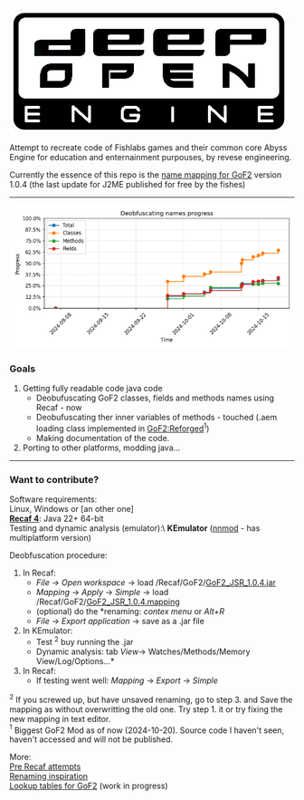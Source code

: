 
![Deep Open](/extras/DeepOpen.png)

Attempt to recreate code of Fishlabs games and their common core Abyss Engine for education and enternainment purpouses, by revese engineering.

Currently the essence of this repo is the [name mapping for GoF2](Recaf/GoF2/GoF2_JSR_1.0.4.mapping) version 1.0.4 (the last update for J2ME published for free by the fishes)
___
![progress chart](/extras/logger/progress_chart.png)
### Goals
1. Getting fully readable code java code
    * Deobufuscating GoF2 classes, fields and methods names using Recaf - now
    * Deobufuscating ther inner variables of methods - touched (.aem loading class implemented in [GoF2:Reforged](https://drive.google.com/drive/folders/198TUt7ERvaK7kdShcHvn_otm48rbBnKV)$^1$)
    * Making documentation of the code.
2. Porting to other platforms, modding java...
___

### Want to contribute?

Software requirements:\
Linux, Windows or [an other one]\
**[Recaf 4](https://github.com/Col-E/Recaf-Launcher/blob/master/MANUAL.md)**: Java 22+ 64-bit\
Testing and dynamic analysis (emulator):\ 
**KEmulator** ([nnmod](https://nnp.nnchan.ru/kem/) - has multiplatform version)

Deobfuscation procedure:
1. In Recaf:
    - *File* -> *Open workspace* -> load /Recaf/GoF2/[GoF2_JSR_1.0.4.jar](/Recaf/GoF2/GoF2_JSR_1.0.4.jar)
    - *Mapping* -> *Apply* -> *Simple* -> load /Recaf/GoF2/[GoF2_JSR_1.0.4.mapping](/Recaf/GoF2/GoF2_JSR_1.0.4.mapping)
    - (optional) do the *renaming: *contex menu* or *Alt+R* 
    - *File* -> *Export application* -> save as a .jar file
2. In KEmulator:
    - Test $^2$ buy running the .jar
    - Dynamic analysis:  tab *View*-> Watches/Methods/Memory View/Log/Options...*
3. In Recaf:
    - If testing went well: *Mapping* -> *Export* -> *Simple*

$^2$ If you screwed up, but have unsaved renaming, go to step 3. and Save the mapping as without overwritting the old one. Try step 1. it or try fixing the new mapping in text editor.\
$^1$ Biggest GoF2 Mod as of now (2024-10-20). Source code I haven't seen, haven't accessed and will not be published.

More: \
[Pre Recaf attempts](/src/README.md)\
[Renaming inspiration](/extras/gof2-1.0.1-ios-symbols/simple-mapping)\
[Lookup tables for GoF2](https://docs.google.com/spreadsheets/u/1/d/e/2PACX-1vRjJFtnrG9-7vdqHtHtPCu0Tg7C-1A89lxo434_7fgEguS9I6O1u3wcRmoWnHEhgUP2Mbd9EMIzAPJA/pubhtml#)  (work in progress)
